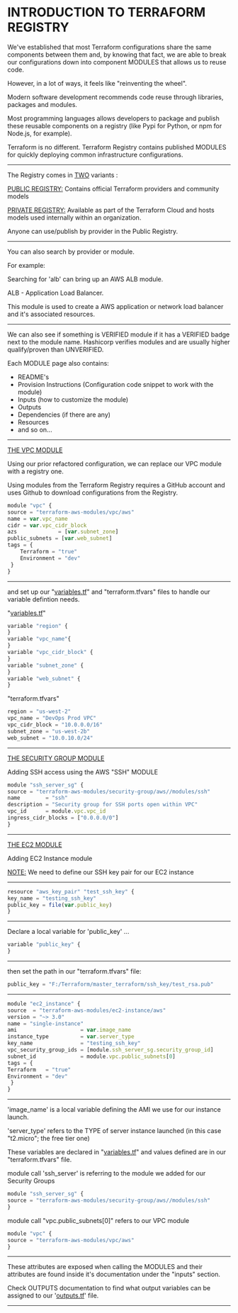 # INTRODUCTION TO TERRAFORM REGISTRY

We've established that most Terraform configurations share the same components between them and, by knowing that fact, we are able to break our configurations down into component MODULES that allows us to reuse code.

However, in a lot of ways, it feels like "reinventing the wheel".

Modern software development recommends code reuse through libraries, packages and modules.

Most programming languages allows developers to package and publish these reusable components on a registry (like Pypi for Python, or npm for Node.js, for example).

Terraform is no different. Terraform Registry contains published MODULES for quickly deploying common infrastructure configurations.

---

The Registry comes in <ins>TWO</ins> variants :

<ins>PUBLIC REGISTRY:</ins>
Contains official Terraform providers and community models

<ins>PRIVATE REGISTRY:</ins>
Available as part of the Terraform Cloud and hosts models used internally within an organization.

Anyone can use/publish by provider in the Public Registry.

---

You can also search by provider or module.

For example: 

Searching for 'alb' can bring up an AWS ALB module.

ALB - Application Load Balancer.

This module is used to create a AWS application or network load balancer and it's associated resources.

---

We can also see if something is VERIFIED module if it has a VERIFIED badge next to the module name. Hashicorp verifies modules and are usually higher qualify/proven than UNVERIFIED.

Each MODULE page also contains:

- README's
- Provision Instructions (Configuration code snippet to work with the module)
- Inputs (how to customize the module)
- Outputs
- Dependencies (if there are any)
- Resources
- and so on...

---

<ins>THE VPC MODULE</ins>

Using our prior refactored configuration, we can replace our VPC module with a registry one.

Using modules from the Terraform Registry requires a GitHub account and uses Github to download configurations from the Registry.

```jsx
module "vpc" {
source = "terraform-aws-modules/vpc/aws"
name = var.vpc_name
cidr = var.vpc_cidr_block
azs             = [var.subnet_zone]
public_subnets = [var.web_subnet]
tags = {
	Terraform = "true"
	Environment = "dev"
 }
}
```

---

and set up our "[variables.tf](http://variables.tf/)" and "terraform.tfvars" files to handle our variable defintion needs.

"[variables.tf](http://variables.tf/)"

```jsx
variable "region" {
}
variable "vpc_name"{
}
variable "vpc_cidr_block" {
}
variable "subnet_zone" {
}
variable "web_subnet" {
}

```

"terraform.tfvars"

```jsx
region = "us-west-2"
vpc_name = "DevOps Prod VPC"
vpc_cidr_block = "10.0.0.0/16"
subnet_zone = "us-west-2b"
web_subnet = "10.0.10.0/24"
```

---

<ins>THE SECURITY GROUP MODULE</ins>

Adding SSH access using the AWS "SSH" MODULE

```jsx
module "ssh_server_sg" {
source = "terraform-aws-modules/security-group/aws//modules/ssh"
name        = "ssh"
description = "Security group for SSH ports open within VPC"
vpc_id      = module.vpc.vpc_id
ingress_cidr_blocks = ["0.0.0.0/0"]
}
```

---

<ins>THE EC2 MODULE</ins>

Adding EC2 Instance module

<ins>NOTE:</ins>  We need to define our SSH key pair for our EC2 instance

---

```jsx
resource "aws_key_pair" "test_ssh_key" {
key_name = "testing_ssh_key"
public_key = file(var.public_key)
}
```

---

Declare a local variable for 'public_key' ...

```jsx
variable "public_key" {
}
```

---

then set the path in our "terraform.tfvars" file:

```jsx
public_key = "F:/Terraform/master_terraform/ssh_key/test_rsa.pub"
```

---

```jsx
module "ec2_instance" {
source  = "terraform-aws-modules/ec2-instance/aws"
version = "~> 3.0"
name = "single-instance"
ami                    = var.image_name
instance_type          = var.server_type
key_name               = "testing_ssh_key"
vpc_security_group_ids = [module.ssh_server_sg.security_group_id]
subnet_id              = module.vpc.public_subnets[0]
tags = {
Terraform   = "true"
Environment = "dev"
 }
}
```

---

'image_name' is a local variable defining the AMI we use for our instance launch.

'server_type' refers to the TYPE of server instance launched (in this case "t2.micro"; the free tier one)

These variables are declared in "[variables.tf](http://variables.tf/)" and values defined are in our "terraform.tfvars" file.

module call 'ssh_server' is referring to the module we added for our Security Groups

```jsx
module "ssh_server_sg" {
source = "terraform-aws-modules/security-group/aws//modules/ssh"
}
```

module call "vpc.public_subnets[0]" refers to our VPC module

```jsx
module "vpc" {
source = "terraform-aws-modules/vpc/aws"
}
```

---

These attributes are exposed when calling the MODULES and their attributes are found inside it's documentation under the "inputs" section.

Check OUTPUTS documentation to find what output variables can be assigned to our '[outputs.tf](http://outputs.tf/)' file.

---
